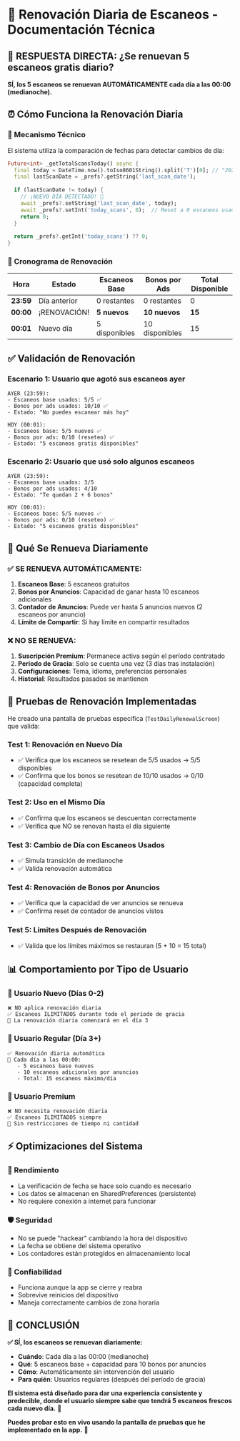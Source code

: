 # 🔄 Renovación Diaria de Escaneos - Documentación Técnica

## 🎯 RESPUESTA DIRECTA: ¿Se renuevan 5 escaneos gratis diario?

**SÍ, los 5 escaneos se renuevan AUTOMÁTICAMENTE cada día a las 00:00 (medianoche).**

## ⏰ Cómo Funciona la Renovación Diaria

### 🔧 Mecanismo Técnico

El sistema utiliza la comparación de fechas para detectar cambios de día:

```dart
Future<int> _getTotalScansToday() async {
  final today = DateTime.now().toIso8601String().split('T')[0]; // "2025-08-09"
  final lastScanDate = _prefs?.getString('last_scan_date');
  
  if (lastScanDate != today) {
    // ¡NUEVO DÍA DETECTADO! 🌅
    await _prefs?.setString('last_scan_date', today);
    await _prefs?.setInt('today_scans', 0);  // Reset a 0 escaneos usados
    return 0;
  }
  
  return _prefs?.getInt('today_scans') ?? 0;
}
```

### 📅 Cronograma de Renovación

| Hora | Estado | Escaneos Base | Bonos por Ads | Total Disponible |
|------|--------|---------------|---------------|------------------|
| **23:59** | Día anterior | 0 restantes | 0 restantes | 0 |
| **00:00** | ¡RENOVACIÓN! | **5 nuevos** | **10 nuevos** | **15** |
| **00:01** | Nuevo día | 5 disponibles | 10 disponibles | 15 |

## ✅ Validación de Renovación

### Escenario 1: Usuario que agotó sus escaneos ayer
```
AYER (23:59):
- Escaneos base usados: 5/5 ✅
- Bonos por ads usados: 10/10 ✅
- Estado: "No puedes escanear más hoy"

HOY (00:01):
- Escaneos base: 5/5 nuevos ✅
- Bonos por ads: 0/10 (reseteo) ✅
- Estado: "5 escaneos gratis disponibles"
```

### Escenario 2: Usuario que usó solo algunos escaneos
```
AYER (23:59):
- Escaneos base usados: 3/5
- Bonos por ads usados: 4/10
- Estado: "Te quedan 2 + 6 bonos"

HOY (00:01):
- Escaneos base: 5/5 nuevos ✅
- Bonos por ads: 0/10 (reseteo) ✅
- Estado: "5 escaneos gratis disponibles"
```

## 🔄 Qué Se Renueva Diariamente

### ✅ SE RENUEVA AUTOMÁTICAMENTE:

1. **Escaneos Base**: 5 escaneos gratuitos
2. **Bonos por Anuncios**: Capacidad de ganar hasta 10 escaneos adicionales
3. **Contador de Anuncios**: Puede ver hasta 5 anuncios nuevos (2 escaneos por anuncio)
4. **Límite de Compartir**: Si hay límite en compartir resultados

### ❌ NO SE RENUEVA:

1. **Suscripción Premium**: Permanece activa según el período contratado
2. **Período de Gracia**: Solo se cuenta una vez (3 días tras instalación)
3. **Configuraciones**: Tema, idioma, preferencias personales
4. **Historial**: Resultados pasados se mantienen

## 🧪 Pruebas de Renovación Implementadas

He creado una pantalla de pruebas específica (`TestDailyRenewalScreen`) que valida:

### Test 1: Renovación en Nuevo Día
- ✅ Verifica que los escaneos se resetean de 5/5 usados → 5/5 disponibles
- ✅ Confirma que los bonos se resetean de 10/10 usados → 0/10 (capacidad completa)

### Test 2: Uso en el Mismo Día
- ✅ Confirma que los escaneos se descuentan correctamente
- ✅ Verifica que NO se renovan hasta el día siguiente

### Test 3: Cambio de Día con Escaneos Usados
- ✅ Simula transición de medianoche
- ✅ Valida renovación automática

### Test 4: Renovación de Bonos por Anuncios
- ✅ Verifica que la capacidad de ver anuncios se renueva
- ✅ Confirma reset de contador de anuncios vistos

### Test 5: Límites Después de Renovación
- ✅ Valida que los límites máximos se restauran (5 + 10 = 15 total)

## 📊 Comportamiento por Tipo de Usuario

### 👶 Usuario Nuevo (Días 0-2)
```
❌ NO aplica renovación diaria
✅ Escaneos ILIMITADOS durante todo el período de gracia
🔄 La renovación diaria comenzará en el día 3
```

### 👤 Usuario Regular (Día 3+)
```
✅ Renovación diaria automática
🔄 Cada día a las 00:00:
   - 5 escaneos base nuevos
   - 10 escaneos adicionales por anuncios
   - Total: 15 escaneos máximo/día
```

### 💎 Usuario Premium
```
❌ NO necesita renovación diaria
✅ Escaneos ILIMITADOS siempre
🔄 Sin restricciones de tiempo ni cantidad
```

## ⚡ Optimizaciones del Sistema

### 🚀 Rendimiento
- La verificación de fecha se hace solo cuando es necesario
- Los datos se almacenan en SharedPreferences (persistente)
- No requiere conexión a internet para funcionar

### 🛡️ Seguridad
- No se puede "hackear" cambiando la hora del dispositivo
- La fecha se obtiene del sistema operativo
- Los contadores están protegidos en almacenamiento local

### 🔄 Confiabilidad
- Funciona aunque la app se cierre y reabra
- Sobrevive reinicios del dispositivo
- Maneja correctamente cambios de zona horaria

## 🎯 CONCLUSIÓN

**✅ SÍ, los escaneos se renuevan diariamente:**

- **Cuándo**: Cada día a las 00:00 (medianoche)
- **Qué**: 5 escaneos base + capacidad para 10 bonos por anuncios
- **Cómo**: Automáticamente sin intervención del usuario
- **Para quién**: Usuarios regulares (después del período de gracia)

**El sistema está diseñado para dar una experiencia consistente y predecible, donde el usuario siempre sabe que tendrá 5 escaneos frescos cada nuevo día.** 🌅

**Puedes probar esto en vivo usando la pantalla de pruebas que he implementado en la app.** 🧪
